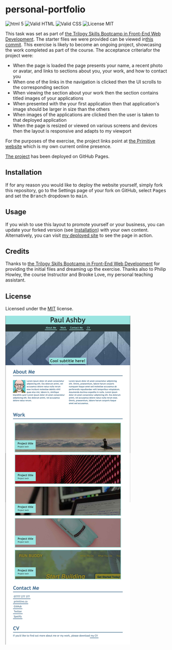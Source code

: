 # personal-portfolio


![html 5](https://img.shields.io/badge/html-5-blue)
![Valid HTML](https://img.shields.io/badge/valid-HTML-green)
![Valid CSS](https://img.shields.io/badge/valid-CSS-green)
![License MIT](https://img.shields.io/badge/license-MIT-green)

This task was set as part of [the Trilogy Skills Bootcamp in Front-End Web Development](https://skillsforlife.edx.org/coding/frontend/landing/?s=Google-Unbranded&pkw=web%20design%20training&pcrid=624628533241&pmt=p&utm_source=google&utm_medium=cpc&utm_campaign=GGL%7CSKILLS-FOR-LIFE%7CSEM%7CCODING%7C-%7COFL%7CTIER-1%7CALL%7CNBD-G%7CBMM%7CPrimary%7CSubject-Matter&utm_term=web%20design%20training&s=google&k=web%20design%20training&utm_adgroupid=140443158663&utm_locationphysicalms=1006886&utm_matchtype=p&utm_network=g&utm_device=c&utm_content=624628533241&utm_placement=&gclid=Cj0KCQjwqc6aBhC4ARIsAN06NmMdwBRSe3BLeaChkukN5Bbqb18220k1ku9TB2o9tzsX0xYUc-dlRWgaAuyvEALw_wcB&gclsrc=aw.ds). The starter files we were provided can be viewed in[this commit](https://github.com/paulashby/personal-portfolio/tree/9cffc8f504627d52ed6d16a7ca5a633b29192f44). This exercise is likely to become an ongoing project, showcasing the work completed as part of the course. The acceptance criteriafor the project were:

* When the page is loaded the page presents your name, a recent photo or avatar, and links to sections about you, your work, and how to contact you
* When one of the links in the navigation is clicked then the UI scrolls to the corresponding section
* When viewing the section about your work then the section contains titled images of your applications
* When presented with the your first application then that application's image should be larger in size than the others
* When images of the applications are clicked then the user is taken to that deployed application
* When the page is resized or viewed on various screens and devices then the layout is responsive and adapts to my viewport

For the purposes of the exercise, the project links point at [the Primitive website](https://primitive.co) which is my own current online presence.

[The project](https://paulashby.github.io/personal-portfolio) has been deployed on GitHub Pages.

## Installation

If for any reason you would like to deploy the website yourself, simply fork this repository, go to the Settings page of your fork on GitHub, select <kbd>Pages</kbd> and set the <kbd>Branch</kbd> dropdown to <kbd>main</kbd>.

## Usage

If you wish to use this layout to promote yourself or your business, you can update your forked version (see [Installation](#installation)) with your own content. Alternatively, you can visit [my deployed site](https://paulashby.github.io/personal-portfolio) to see the page in action.

## Credits
Thanks to [the Trilogy Skills Bootcamp in Front-End Web Development](https://skillsforlife.edx.org/coding/frontend/landing/?s=Google-Unbranded&pkw=web%20design%20training&pcrid=624628533241&pmt=p&utm_source=google&utm_medium=cpc&utm_campaign=GGL%7CSKILLS-FOR-LIFE%7CSEM%7CCODING%7C-%7COFL%7CTIER-1%7CALL%7CNBD-G%7CBMM%7CPrimary%7CSubject-Matter&utm_term=web%20design%20training&s=google&k=web%20design%20training&utm_adgroupid=140443158663&utm_locationphysicalms=1006886&utm_matchtype=p&utm_network=g&utm_device=c&utm_content=624628533241&utm_placement=&gclid=Cj0KCQjwqc6aBhC4ARIsAN06NmMdwBRSe3BLeaChkukN5Bbqb18220k1ku9TB2o9tzsX0xYUc-dlRWgaAuyvEALw_wcB&gclsrc=aw.ds) for providing the initial files and dreaming up the exercise. Thanks also to Philip Howley, the course Instructor and Brooke Love, my personal teaching assistant.

## License
Licensed under the [MIT](https://github.com/paulashby/personal-portfolio/blob/main/LICENSE) license.

![Screenshot](assets/images/screenshot.jpg)
